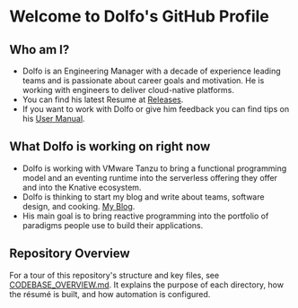# Welcome to Dolfo's GitHub Profile

## Who am I?

- Dolfo is an Engineering Manager with a decade of experience leading teams and is passionate about career goals and motivation. He is working with engineers to deliver cloud-native platforms.
- You can find his latest Resume at [Releases](https://github.com/dolfolife/dolfolife/releases).
- If you want to work with Dolfo or give him feedback you can find tips on his [User Manual](user-manual/README.md).

## What Dolfo is working on right now

- Dolfo is working with VMware Tanzu to bring a functional programming model and an eventing runtime into the serverless offering they offer and into the Knative ecosystem.
- Dolfo is thinking to start my blog and write about teams, software design, and cooking. [My Blog](https://dolfo.codes/posts).
- His main goal is to bring reactive programming into the portfolio of paradigms people use to build their applications.

## Repository Overview

For a tour of this repository's structure and key files, see [CODEBASE_OVERVIEW.md](./CODEBASE_OVERVIEW.md). It explains the purpose of each directory, how the résumé is built, and how automation is configured.
